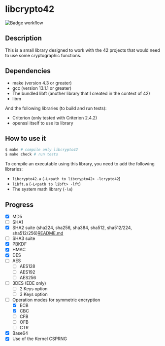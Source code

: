 # libcrypto42

![Badge workflow](https://badgen.net/https/github.com/PatateDu609/libcrypto42/actions/workflows/tests.yml/badge.svg)

## Description

This is a small library designed to work with the 42 projects that would need to use some cryptographic functions.

## Dependencies

+ make (version 4.3 or greater)
+ gcc (version 13.1.1 or greater)
+ The bundled libft (another library that I created in the context of 42)
+ libm

And the following libraries (to build and run tests):

+ Criterion (only tested with Criterion 2.4.2)
+ openssl itself to use its library

## How to use it

```bash
$ make # compile only libcrypto42
$ make check # run tests
```

To compile an executable using this library, you need to add the following libraries:

+ `libcrypto42.a` (`-L<path to libcrypto42> -lcrypto42`)
+ `libft.a` (`-L<path to libft> -lft`)
+ The system math library (`-lm`)

## Progress

+ [x] MD5
+ [ ] SHA1
+ [x] SHA2 suite (sha224, sha256, sha384, sha512, sha512/224, sha512/256)[README.md](README.md)
+ [ ] SHA3 suite
+ [x] PBKDF
+ [x] HMAC
+ [x] DES
+ [ ] AES
    + [ ] AES128
    + [ ] AES192
    + [ ] AES256
+ [ ] 3DES (EDE only)
    + [ ] 2 Keys option
    + [ ] 3 Keys option
+ [ ] Operation modes for symmetric encryption
    + [x] ECB
    + [x] CBC
    + [ ] CFB
    + [ ] OFB
    + [ ] CTR
+ [x] Base64
+ [x] Use of the Kernel CSPRNG
